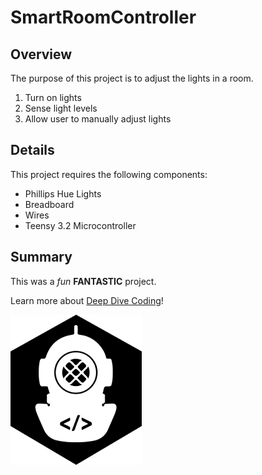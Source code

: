 # SmartRoomController

## Overview
The purpose of this project is to adjust the lights in a room.

1. Turn on lights
1. Sense light levels
1. Allow user to manually adjust lights

## Details

This project requires the following components:

* Phillips Hue Lights
* Breadboard
* Wires
* Teensy 3.2 Microcontroller

## Summary

This was a *fun* **FANTASTIC** project.

Learn more about [Deep Dive Coding](https://deepdivecoding.com)!

![ddclogo](ddc.png)